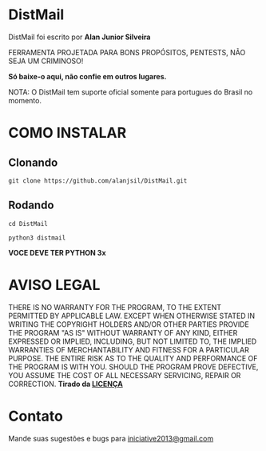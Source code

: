 # DistMail
DistMail foi escrito por **Alan Junior Silveira**

FERRAMENTA PROJETADA PARA BONS PROPÓSITOS, PENTESTS, NÃO SEJA UM CRIMINOSO!

**Só baixe-o aqui, não confie em outros lugares.**

NOTA: O DistMail tem suporte oficial somente para portugues do Brasil no momento.

# COMO INSTALAR

## Clonando
```
git clone https://github.com/alanjsil/DistMail.git
```
## Rodando
```
cd DistMail

python3 distmail
```
**VOCE DEVE TER PYTHON 3x**

# AVISO LEGAL

THERE IS NO WARRANTY FOR THE PROGRAM, TO THE EXTENT PERMITTED BY
APPLICABLE LAW.  EXCEPT WHEN OTHERWISE STATED IN WRITING THE COPYRIGHT
HOLDERS AND/OR OTHER PARTIES PROVIDE THE PROGRAM "AS IS" WITHOUT WARRANTY
OF ANY KIND, EITHER EXPRESSED OR IMPLIED, INCLUDING, BUT NOT LIMITED TO,
THE IMPLIED WARRANTIES OF MERCHANTABILITY AND FITNESS FOR A PARTICULAR
PURPOSE.  THE ENTIRE RISK AS TO THE QUALITY AND PERFORMANCE OF THE PROGRAM
IS WITH YOU.  SHOULD THE PROGRAM PROVE DEFECTIVE, YOU ASSUME THE COST OF
ALL NECESSARY SERVICING, REPAIR OR CORRECTION. **Tirado da [LICENÇA](LICENSE)**

# Contato

Mande suas sugestões e bugs para iniciative2013@gmail.com
